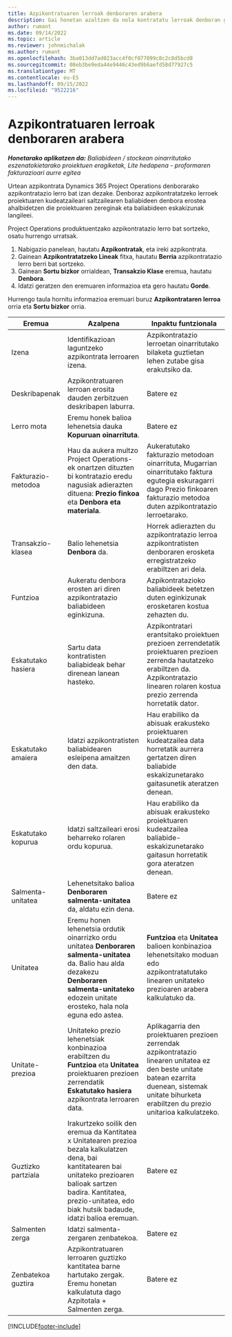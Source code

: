 ```yaml
---
title: Azpikontratuaren lerroak denboraren arabera
description: Gai honetan azaltzen da nola kontratatu lerroak denboran grabatzeko eta saltzaileek denbora erostea erregistratzeko.
author: rumant
ms.date: 09/14/2022
ms.topic: article
ms.reviewer: johnmichalak
ms.author: rumant
ms.openlocfilehash: 3ba013dd7ad023acc4f0cf077099c8c2c8d5bcd8
ms.sourcegitcommit: 08eb3be9eda44e9446c43ed9b6aefd58d77927c5
ms.translationtype: MT
ms.contentlocale: eu-ES
ms.lasthandoff: 09/15/2022
ms.locfileid: "9522216"
---
```

# <a name="subcontract-lines-for-time"></a>Azpikontratuaren lerroak denboraren arabera

_**Honetarako aplikatzen da:** Baliabideen / stockean oinarritutako eszenatokietarako proiektuen eragiketak, Lite hedapena - proformaren fakturazioari aurre egitea_

Urtean azpikontrata Dynamics 365 Project Operations denborarako azpikontratazio lerro bat izan dezake. Denboraz azpikontratatzeko lerroek proiektuaren kudeatzaileari saltzailearen baliabideen denbora erostea ahalbidetzen die proiektuaren zereginak eta baliabideen eskakizunak langileei.

Project Operations produktuentzako azpikontratazio lerro bat sortzeko, osatu hurrengo urratsak.

1. Nabigazio panelean, hautatu **Azpikontratak**, eta ireki azpikontrata.
2. Gainean **Azpikontratatzeko Lineak** fitxa, hautatu **Berria** azpikontratazio lerro berri bat sortzeko.
3. Gainean **Sortu bizkor** orrialdean, **Transakzio Klase** eremua, hautatu **Denbora**.
4. Idatzi geratzen den eremuaren informazioa eta gero hautatu **Gorde**.

  Hurrengo taula hornitu informazioa eremuari buruz **Azpikontrataren lerroa** orria eta **Sortu bizkor** orria.

| **Eremua** | **Azalpena** | **Inpaktu funtzionala** |
| --- | --- | --- |
| Izena | Identifikazioan laguntzeko azpikontrata lerroaren izena. | Azpikontratazio lerroetan oinarritutako bilaketa guztietan lehen zutabe gisa erakutsiko da. |
| Deskribapenak | Azpikontratuaren lerroan erosita dauden zerbitzuen deskribapen laburra. |Batere ez |
| Lerro mota |   Eremu honek balioa lehenetsia dauka **Kopuruan oinarrituta**.| Batere ez |
| Fakturazio-metodoa | Hau da aukera multzo Project Operations-ek onartzen dituzten bi kontratazio eredu nagusiak adierazten dituena: **Prezio finkoa** eta **Denbora eta materiala**. | Aukeratutako fakturazio metodoan oinarrituta, Mugarrian oinarritutako faktura egutegia eskuragarri dago Prezio finkoaren fakturazio metodoa duten azpikontratazio lerroetarako. |
| Transakzio-klasea | Balio lehenetsia **Denbora** da. | Horrek adierazten du azpikontratazio lerroa azpikontratisten denboraren erosketa erregistratzeko erabiltzen ari dela. |
| Funtzioa | Aukeratu denbora erosten ari diren azpikontratazio baliabideen eginkizuna. | Azpikontratazioko baliabideek betetzen duten eginkizunak erosketaren kostua zehazten du. |
| Eskatutako hasiera | Sartu data kontratisten baliabideak behar direnean lanean hasteko. | Azpikontratari erantsitako proiektuen prezioen zerrendetatik proiektuaren prezioen zerrenda hautatzeko erabiltzen da. Azpikontratazio linearen rolaren kostua prezio zerrenda horretatik dator. |
| Eskatutako amaiera | Idatzi azpikontratisten baliabidearen esleipena amaitzen den data. | Hau erabiliko da abisuak erakusteko proiektuaren kudeatzailea data horretatik aurrera gertatzen diren baliabide eskakizunetarako gaitasunetik ateratzen denean. |
| Eskatutako kopurua | Idatzi saltzaileari erosi beharreko rolaren ordu kopurua. | Hau erabiliko da abisuak erakusteko proiektuaren kudeatzailea baliabide-eskakizunetarako gaitasun horretatik gora ateratzen denean. |
| Salmenta-unitatea | Lehenetsitako balioa **Denboraren salmenta-unitatea** da, aldatu ezin dena. | Batere ez|
| Unitatea | Eremu honen lehenetsia ordutik oinarrizko ordu unitatea **Denboraren salmenta-unitatea** da. Balio hau alda dezakezu **Denboraren salmenta-unitateko** edozein unitate erosteko, hala nola eguna edo astea. | **Funtzioa** eta **Unitatea** balioen konbinazioa lehenetsitako moduan edo azpikontratatutako linearen unitateko prezioaren arabera kalkulatuko da. |
| Unitate-prezioa | Unitateko prezio lehenetsiak konbinazioa erabiltzen du **Funtzioa** eta **Unitatea** proiektuaren prezioen zerrendatik **Eskatutako hasiera** azpikontrata lerroaren data. | Aplikagarria den proiektuaren prezioen zerrendak azpikontratazio linearen unitatea ez den beste unitate batean ezarrita duenean, sistemak unitate bihurketa erabiltzen du prezio unitarioa kalkulatzeko. |
| Guztizko partziala |    Irakurtzeko soilik den eremua da Kantitatea x Unitatearen prezioa bezala kalkulatzen dena, bai kantitatearen bai unitateko prezioaren balioak sartzen badira. Kantitatea, prezio-unitatea, edo biak hutsik badaude, idatzi balioa eremuan. | Batere ez|
| Salmenten zerga |   Idatzi salmenta-zergaren zenbatekoa. |Batere ez |
| Zenbatekoa guztira | Azpikontratuaren lerroaren guztizko kantitatea barne hartutako zergak. Eremu honetan kalkulatuta dago Azpitotala + Salmenten zerga.|Batere ez |

[!INCLUDE[footer-include](../../includes/footer-banner.md)]

